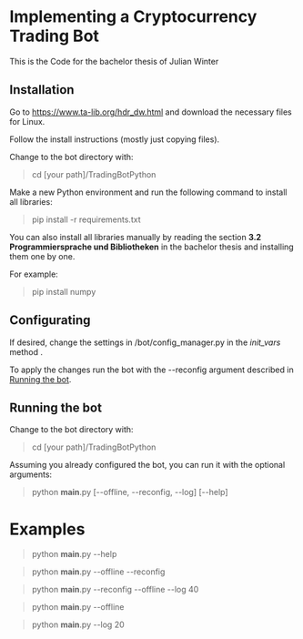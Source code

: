 # Implementing a Cryptocurrency Trading Bot

This is the Code for the bachelor thesis of Julian Winter

## Installation

Go to https://www.ta-lib.org/hdr_dw.html and download the necessary files for Linux.

Follow the install instructions (mostly just copying files).

Change to the bot directory with:

>cd [your path]/TradingBotPython

Make a new Python environment and run the following command to install all libraries:

> pip install -r requirements.txt

You can also install all libraries manually by reading the section **3.2 Programmiersprache und Bibliotheken** in the bachelor thesis and installing them one by one.

For example:

>pip install numpy

## Configurating

If desired, change the settings in /bot/config_manager.py in the *init_vars* method .

To apply the changes run the bot with the --reconfig argument described in [Running the bot](#running-the-bot).


## Running the bot

Change to the bot directory with:

>cd [your path]/TradingBotPython

Assuming you already configured the bot, you can run it with the optional arguments:

>python __main__.py [--offline, --reconfig, --log] [--help]

# Examples

>python __main__.py --help

>python __main__.py --offline --reconfig

>python __main__.py --reconfig --offline --log 40

>python __main__.py --offline

>python __main__.py --log 20





